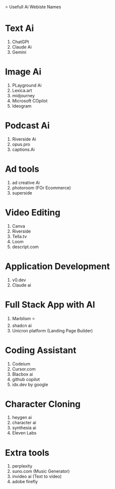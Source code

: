 ⭐️ Usefull Ai Webiste Names

# Text Ai
1. ChatGPt
2. Claude Ai
3. Gemini

# Image Ai
1. PLayground Ai
2. Lexica.art
3. midjourney
4. Microsoft COpilot
5. Ideogram

# Podcast Ai
1. Riverside Ai
2. opus.pro 
3. captions.Ai

# Ad tools
1. ad creative Ai
2. photoroom (FOr Ecommerce)
3. superside

# Video Editing
1. Canva
2. Riverside
3. Tella.tv
4. Loom
5. descript.com

# Application Development 
1. v0.dev
2. Claude ai

# Full Stack App with AI
1. Marblism ⭐️
2. shadcn ai
3. Unicron platform (Landing Page Builder)

# Coding Assistant
1. Codeium
2. Cursor.com
3. Blacbox ai
4. github copilot
5. idx.dev by google

# Character Cloning
1. heygen ai
2. character ai
3. synthesia ai
4. Eleven Labs

# Extra tools
1. perplexity
2. suno.com (Music Generator)
3. invideo ai (Text to video)
4. adobe firefly
